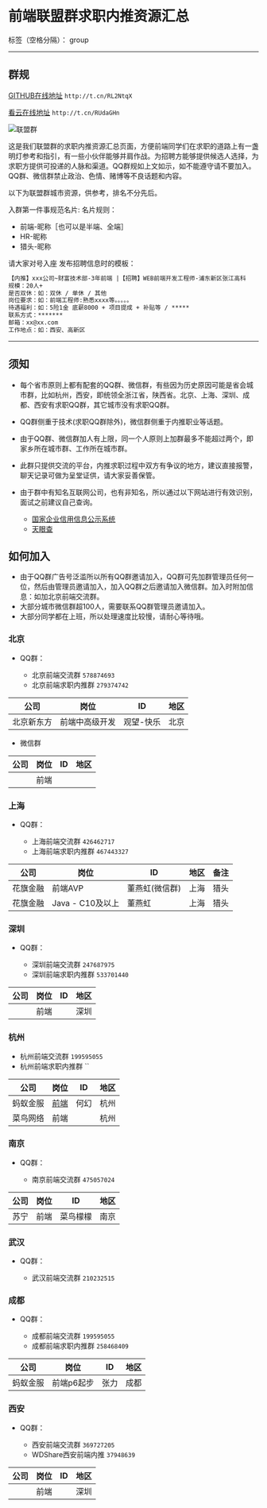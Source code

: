 # 前端联盟群求职内推资源汇总

标签（空格分隔）： group

---
## 群规

[GITHUB在线地址](http://t.cn/RL2NtqX) `http://t.cn/RL2NtqX`

[看云在线地址](http://t.cn/RUdaGHn) `http://t.cn/RUdaGHn`

![联盟群](http://box.kancloud.cn/2016-01-21_56a04aa7296c5.jpg)

这是我们联盟群的求职内推资源汇总页面，方便前端同学们在求职的道路上有一盏明灯参考和指引，有一些小伙伴能够并肩作战。为招聘方能够提供候选人选择，为求职方提供可投递的人脉和渠道。QQ群规如上文如示，如不能遵守请不要加入。QQ群、微信群禁止政治、色情、赌博等不良话题和内容。

以下为联盟群城市资源，供参考，排名不分先后。

入群第一件事规范名片:
名片规则：

- 前端-昵称［也可以是半端、全端］
- HR-昵称
- 猎头-昵称

请大家对号入座
发布招聘信息时的模板：
```html
【内推】xxx公司~财富技术部-3年前端 |【招聘】WEB前端开发工程师-浦东新区张江高科
规模：20人+
是否双休：如：双休 / 单休 / 其他 
岗位要求：如：前端工程师:熟悉xxxx等。。。。。 
待遇福利：如：5险1金 底薪8000 + 项目提成 + 补贴等 / ***** 
联系方式：*******
邮箱：xx@xx.com
工作地点：如：西安、高新区
```
---

## 须知

- 每个省市原则上都有配套的QQ群、微信群，有些因为历史原因可能是省会城市群，比如杭州，西安，即统领全浙江省，陕西省。北京、上海、深圳、成都、西安有求职QQ群，其它城市没有求职QQ群。
- QQ群侧重于技术(求职QQ群除外)，微信群侧重于内推职业等话题。
- 由于QQ群、微信群加人有上限，同一个人原则上加群最多不能超过两个，即家乡所在城市群、工作所在城市群。
- 此群只提供交流的平台，内推求职过程中双方有争议的地方，建议直接报警，聊天记录可做为呈堂证供，请大家妥善保管。
- 由于群中有知名互联网公司，也有非知名，所以通过以下网站进行有效识别，面试之前建议自己查询。

  - [国家企业信用信息公示系统](http://www.gsxt.gov.cn/index)
  - [天眼查](https://www.tianyancha.com/)

## 如何加入
- 由于QQ群广告号泛滥所以所有QQ群邀请加入，QQ群可先加群管理员任何一位，然后由管理员邀请加入，加入QQ群之后邀请加入微信群。加入时附加信息：如加北京前端交流群。
- 大部分城市微信群超100人，需要联系QQ群管理员邀请加入。
- 大部分同学都在上班，所以处理速度比较慢，请耐心等待哦。

### 北京

- QQ群：
  
  - 北京前端交流群 `578874693` 
  - 北京前端求职内推群 `279374742` 
  
|  公司 |  岗位 |  ID | 地区 |
| --- | --- | --- | --- |
|北京新东方|前端中高级开发|观望-快乐|北京|


- 微信群

|  公司 |  岗位 |  ID | 地区 |
| --- | --- | --- | --- |
||前端|||

### 上海

- QQ群：
    
  - 上海前端交流群 `426462717`
  - 上海前端求职内推群 `467443327`
  
|  公司 |  岗位 |  ID | 地区 | 备注 |
| --- | --- | --- | --- | --- |
| 花旗金融 | 前端AVP| 董燕虹(微信群)|上海|猎头|
| 花旗金融 |Java - C10及以上 | 董燕虹 | 上海| 猎头 |

### 深圳

- QQ群：
    
  - 深圳前端交流群 `247687975`
  - 深圳前端求职内推群 `533701440`

|  公司 |  岗位 |  ID | 地区 |
| --- | --- | --- | --- |
||前端|  |深圳|
  
### 杭州
  
  - 杭州前端交流群 `199595055`
  - 杭州前端求职内推群 ``

|  公司 |  岗位 |  ID | 地区 |
| --- | --- | --- | --- |
|蚂蚁金服|[前端](https://www.yuque.com/thzt/recruiting/antfin)| 何幻 |杭州|
|菜鸟网络|前端|  |杭州|

### 南京

- QQ群：

  - 南京前端交流群 `475057024`

|  公司 |  岗位 |  ID | 地区 |
| --- | --- | --- | --- |
|苏宁|前端| 菜鸟檬檬 |南京|

### 武汉

- QQ群：

  - 武汉前端交流群 `210232515`

### 成都

- QQ群：

  - 成都前端交流群 `199595055`
  - 成都前端求职内推群 `258468409`

|  公司 |  岗位 |  ID | 地区 |
| --- | --- | --- | --- |
|蚂蚁金服|前端p6起步| 张力 |成都|
  
### 西安

- QQ群：

  - 西安前端交流群 `369727205`
  - WDShare西安前端内推 `37948639`


|  公司 |  岗位 |  ID | 地区 |
| --- | --- | --- | --- |
||前端|  |深圳|

